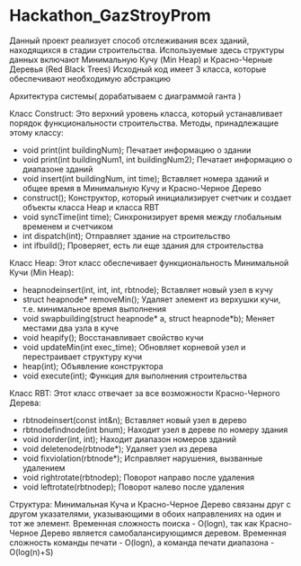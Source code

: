 # Hackathon_GazStroyProm
Данный проект реализует способ отслеживания всех зданий, находящихся в стадии строительства. Используемые здесь структуры данных включают Минимальную Кучу (Min Heap) и Красно-Черные Деревья (Red Black Trees)
Исходный код имеет 3 класса, которые обеспечивают необходимую абстракцию



Архитектура системы( дорабатываем с диаграммой ганта )


Класс Construct:
Это верхний уровень класса, который устанавливает порядок функциональности строительства. Методы, принадлежащие этому классу:
- void print(int buildingNum); Печатает информацию о здании
- void print(int buildingNum1, int buildingNum2); Печатает информацию о диапазоне зданий
- void insert(int buildingNum, int time); Вставляет номера зданий и общее время в Минимальную Кучу и Красно-Черное Дерево
- construct(); Конструктор, который инициализирует счетчик и создает объекты класса Heap и класса RBT
- void syncTime(int time); Синхронизирует время между глобальным временем и счетчиком
- int dispatch(int); Отправляет здание на строительство
- int ifbuild(); Проверяет, есть ли еще здания для строительства

Класс Heap:
Этот класс обеспечивает функциональность Минимальной Кучи (Min Heap):
- heapnodeinsert(int, int, int, rbtnode); Вставляет новый узел в кучу
- struct heapnode* removeMin(); Удаляет элемент из верхушки кучи, т.е. минимальное время выполнения
- void swapbuilding(struct heapnode* a, struct heapnode*b); Меняет местами два узла в куче
- void heapify(); Восстанавливает свойство кучи
- void updateMin(int exec_time); Обновляет корневой узел и перестраивает структуру кучи
- heap(int); Объявление конструктора
- void execute(int); Функция для выполнения строительства

Класс RBT:
Этот класс отвечает за все возможности Красно-Черного Дерева:
- rbtnodeinsert(const int&n); Вставляет новый узел в дерево
- rbtnodefindnode(int bnum); Находит узел в дереве по номеру здания
- void inorder(int, int); Находит диапазон номеров зданий
- void deletenode(rbtnode*); Удаляет узел из дерева
- void fixviolation(rbtnode*); Исправляет нарушения, вызванные удалением
- void rightrotate(rbtnodep); Поворот направо после удаления
- void leftrotate(rbtnodep); Поворот налево после удаления

Структура:
Минимальная Куча и Красно-Черное Дерево связаны друг с другом указателями, указывающими в обоих направлениях на один и тот же элемент. Временная сложность поиска - O(logn), так как Красно-Черное Дерево является самобалансирующимся деревом. Временная сложность команды печати - O(logn), а команда печати диапазона - O(log(n)+S)
